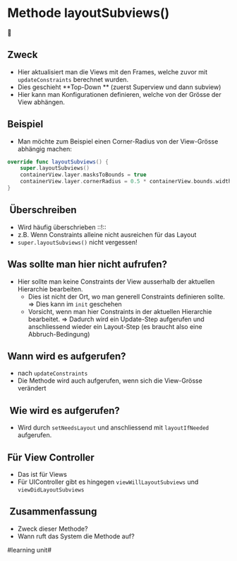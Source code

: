 # Methode layoutSubviews()
🧩

## Zweck

- Hier aktualisiert man die Views mit den Frames, welche zuvor mit `updateConstraints` berechnet wurden.
- Dies geschieht **Top-Down ** (zuerst Superview und dann subview)
- Hier kann man Konfigurationen definieren, welche von der Grösse der View abhängen.

## Beispiel

- Man möchte zum Beispiel einen Corner-Radius von der View-Grösse abhängig machen:

```swift
override func layoutSubviews() {
    super.layoutSubviews()
    containerView.layer.masksToBounds = true
    containerView.layer.cornerRadius = 0.5 * containerView.bounds.width
}
```


##  Überschreiben

- Wird häufig überschrieben ::!::
- z.B. Wenn Constraints alleine nicht ausreichen für das Layout
- `super.layoutSubviews()` nicht vergessen!

## Was sollte man hier nicht aufrufen?

- Hier sollte man keine Constraints der View ausserhalb der aktuellen Hierarchie bearbeiten.
	- Dies ist nicht der Ort, wo man generell Constraints definieren sollte. =\> Dies kann im `init` geschehen
	- Vorsicht, wenn man hier Constraints in der aktuellen Hierarchie bearbeitet. =\> Dadurch wird ein Update-Step aufgerufen und anschliessend wieder ein Layout-Step (es braucht also eine Abbruch-Bedingung)

## Wann wird es aufgerufen?
- nach `updateConstraints`
- Die Methode wird auch aufgerufen, wenn sich die View-Grösse verändert


##  Wie wird es aufgerufen?

- Wird durch `setNeedsLayout` und anschliessend mit `layoutIfNeeded` aufgerufen.

## Für View Controller

- Das ist für Views
- Für UIController gibt es hingegen `viewWillLayoutSubviews` und `viewDidLayoutSubviews`

##  Zusammenfassung
- Zweck dieser Methode?
- Wann ruft das System die Methode auf?


#learning unit#